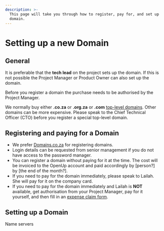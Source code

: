 ```yaml
---
description: >-
  This page will take you through how to register, pay for, and set up a new
  domain.
---
```


# Setting up a new Domain

## General

It is preferable that the **tech lead** on the project sets up the domain. If this is not possible the Project Manager or Product Owner can also set up the domain.

Before you register a domain the purchase needs to be authorised by the Project Manager.

We normally buy either **.co.za** or **.org.za** or **.com** [top-level domains](https://en.wikipedia.org/wiki/Top-level_domain). Other domains can be more expensive. Please speak to the Chief Technical Officer \(CTO\) before you register a special top-level domain.

## Registering and paying for a Domain

* We prefer [Domains.co.za](http://domains.co.za/) for registering domains. 
* Login details can be requested from senior management if you do not have access to the password manager.
* You can register a domain without paying for it at the time. The cost will be invoiced to the OpenUp account and paid accordingly by \[person?\] by \[the end of the month?\].
* If you need to pay for the domain immediately, please speak to Lailah. She will pay for it on the company card.
* If you need to pay for the domain immediately and Lailah is **NOT** available, get authorisation from your Project Manager, pay for it yourself, and then fill in an [expense claim form](https://bit.ly/3sRGwyY).

## Setting up a Domain

Name servers

